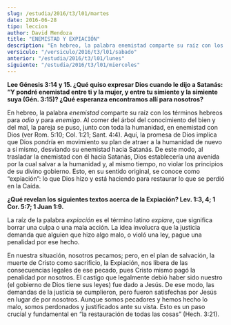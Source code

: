 ```yaml
---
slug: /estudia/2016/t3/l01/martes
date: 2016-06-28
tipo: leccion
author: David Mendoza
title: "ENEMISTAD Y EXPIACIÓN"
description: "En hebreo, la palabra enemistad comparte su raíz con los términos hebreos  para odio y para enemigo. Al comer del árbol del conocimiento del bien y del  mal, la pareja se puso, junto con toda la humanidad, en enemistad con Dios.  Aquí, la promesa de Dios implica que Dios p..."
versiculo: "/versiculo/2016/t3/l01/sabado"
anterior: "/estudia/2016/t3/l01/lunes"
siguiente: "/estudia/2016/t3/l01/miercoles"
---
```


**Lee Génesis 3:14 y 15. ¿Qué quiso expresar Dios cuando le dijo a Satanás: “Y pondré enemistad entre ti y la mujer, y entre tu simiente y la simiente suya (Gén. 3:15)? ¿Qué esperanza encontramos allí para nosotros?**

En hebreo, la palabra _enemistad_ comparte su raíz con los términos hebreos para _odio_ y para _enemigo_. Al comer del árbol del conocimiento del bien y del mal, la pareja se puso, junto con toda la humanidad, en enemistad con Dios (ver Rom. 5:10; Col. 1:21; Sant. 4:4). Aquí, la promesa de Dios implica que Dios pondría en movimiento su plan de atraer a la humanidad de nuevo a sí mismo, desviando su enemistad hacia Satanás. De este modo, al trasladar la enemistad con él hacia Satanás, Dios establecería una avenida por la cual salvar a la humanidad y, al mismo tiempo, no violar los principios de su divino gobierno. Esto, en su sentido original, se conoce como “expiación”: lo que Dios hizo y está haciendo para restaurar lo que se perdió en la Caída.

**¿Qué revelan los siguientes textos acerca de la Expiación? Lev. 1:3, 4; 1 Cor. 5:7; 1 Juan 1:9.**

La raíz de la palabra _expiación_ es el término latino _expiare_, que significa borrar una culpa o una mala acción. La idea involucra que la justicia demanda que alguien que hizo algo malo, o violó una ley, pague una penalidad por ese hecho.

En nuestra situación, nosotros pecamos; pero, en el plan de salvación, la muerte de Cristo como sacrificio, la Expiación, nos libera de las consecuencias legales de ese pecado, pues Cristo mismo pagó la penalidad por nosotros. El castigo que legalmente debió haber sido nuestro (el gobierno de Dios tiene sus leyes) fue dado a Jesús. De ese modo, las demandas de la justicia se cumplieron, pero fueron satisfechas por Jesús en lugar de por nosotros. Aunque somos pecadores y hemos hecho lo malo, somos perdonados y justificados ante su vista. Esto es un paso crucial y fundamental en “la restauración de todas las cosas” (Hech. 3:21).

